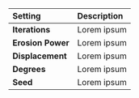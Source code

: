 | Setting           | Description |
| :---------------- | :---------- |
| **Iterations**    | Lorem ipsum |
| **Erosion Power** | Lorem ipsum |
| **Displacement**  | Lorem ipsum |
| **Degrees**       | Lorem ipsum |
| **Seed**          | Lorem ipsum |
